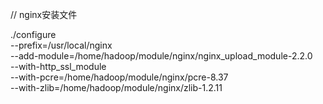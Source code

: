// nginx安装文件

./configure  \
 --prefix=/usr/local/nginx   \
 --add-module=/home/hadoop/module/nginx/nginx_upload_module-2.2.0   \
 --with-http_ssl_module   \
 --with-pcre=/home/hadoop/module/nginx/pcre-8.37   \
 --with-zlib=/home/hadoop/module/nginx/zlib-1.2.11












